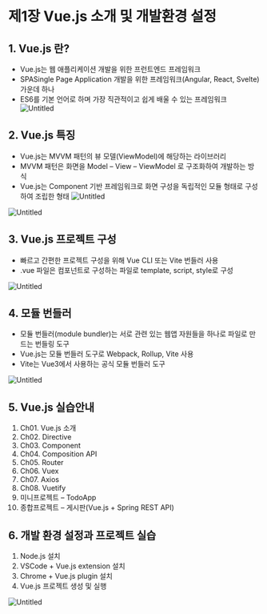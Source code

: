 # 제1장 Vue.js 소개 및 개발환경 설정

## 1. Vue.js 란?

- Vue.js는 웹 애플리케이션 개발을 위한 프런트엔드 프레임워크
- SPASingle Page Application 개발을 위한 프레임워크(Angular, React, Svelte) 가운데 하나
- ES6를 기본 언어로 하며 가장 직관적이고 쉽게 배울 수 있는 프레임워크
![Untitled](https://user-images.githubusercontent.com/111489860/235603827-8c473a47-fb6a-435d-8031-63c6a74044b3.png)


## 2. Vue.js 특징

- Vue.js는 MVVM 패턴의 뷰 모델(ViewModel)에 해당하는 라이브러리
- MVVM 패턴은 화면을 Model – View – ViewModel 로 구조화하여 개발하는 방식
- Vue.js는 Component 기반 프레임워크로 화면 구성을 독립적인 모듈 형태로 구성하여 조립한 형태
    ![Untitled](https://user-images.githubusercontent.com/111489860/235603455-7a9ddbeb-5bd4-4fb2-974e-6c993f005dd1.png)
   
    
![Untitled](https://user-images.githubusercontent.com/111489860/235603628-c115673b-82a9-4a06-97d6-7bd65589a770.png)


## 3. Vue.js 프로젝트 구성

- 빠르고 간편한 프로젝트 구성을 위해 Vue CLI 또는 Vite 번들러 사용
- .vue 파일은 컴포넌트로 구성하는 파일로 template, script, style로 구성

![Untitled](https://user-images.githubusercontent.com/111489860/235603660-fe5036e2-4b27-4d4d-81e5-637e1b89e053.png)

## 4. 모듈 번들러

- 모듈 번들러(module bundler)는 서로 관련 있는 웹앱 자원들을 하나로 파일로 만드는 번들링 도구
- Vue.js는 모듈 번들러 도구로 Webpack, Rollup, Vite 사용
- Vite는 Vue3에서 사용하는 공식 모듈 번들러 도구

![Untitled](https://user-images.githubusercontent.com/111489860/235603706-097d094c-9703-41d4-951e-8d9dfed44c95.png)

## 5. Vue.js 실습안내

1. Ch01. Vue.js 소개
2. Ch02. Directive
3. Ch03. Component
4. Ch04. Composition API
5. Ch05. Router
6. Ch06. Vuex
7. Ch07. Axios
8. Ch08. Vuetify
9. 미니프로젝트 – TodoApp
10. 종합프로젝트 – 게시판(Vue.js + Spring REST API)

## 6. 개발 환경 설정과 프로젝트 실습

1. Node.js 설치
2. VSCode + Vue.js extension 설치
3. Chrome + Vue.js plugin 설치
4. Vue.js 프로젝트 생성 및 실행

![Untitled](https://user-images.githubusercontent.com/111489860/235603771-20bdf458-6b8d-4e87-8488-7a4483514e9e.png)


